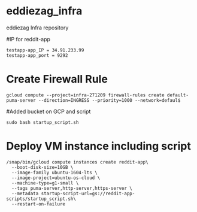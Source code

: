 # eddiezag_infra
eddiezag Infra repository

#IP for reddit-app
```
testapp-app_IP = 34.91.233.99
testapp-app_port = 9292
```

# Create Firewall Rule

```
gcloud compute --project=infra-271209 firewall-rules create default-puma-server --direction=INGRESS --priority=1000 --network=defaul$
```
#Added bucket on GCP and script

```
sudo bash startup_script.sh
```
# Deploy VM instance including script
```
/snap/bin/gcloud compute instances create reddit-app\
  --boot-disk-size=10GB \
  --image-family ubuntu-1604-lts \
  --image-project=ubuntu-os-cloud \
  --machine-type=g1-small \
  --tags puma-server,http-server,https-server \
  --metadata startup-script-url=gs://reddit-app-scripts/startup_script.sh\
  --restart-on-failure
```
